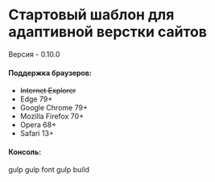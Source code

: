 # Стартовый шаблон для адаптивной верстки сайтов
Версия - 0.10.0  
#### Поддержка браузеров:
- ~~Internet Explorer~~
- Edge 79+
- Google Chrome 79+
- Mozilla Firefox 70+
- Opera 68+
- Safari 13+
#### Консоль:
gulp
gulp font
gulp build